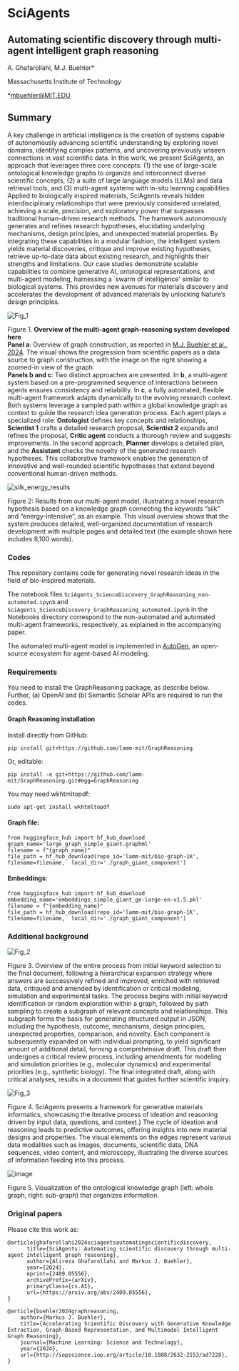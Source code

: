 # SciAgents
## Automating scientific discovery through multi-agent intelligent graph reasoning
A. Ghafarollahi, M.J. Buehler*

Massachusetts Institute of Technology

*mbuehler@MIT.EDU

## Summary
A key challenge in artificial intelligence is the creation of systems capable of autonomously advancing scientific understanding by exploring novel domains, identifying complex patterns, and uncovering previously unseen connections in vast scientific data. In this work, we present SciAgents, an approach that leverages three core concepts: (1) the use of large-scale ontological knowledge graphs to organize and interconnect diverse scientific concepts, (2) a suite of large language models (LLMs) and data retrieval tools, and (3) multi-agent systems with in-situ learning capabilities. Applied to biologically inspired materials, SciAgents reveals hidden interdisciplinary relationships that were previously considered unrelated, achieving a scale, precision, and exploratory power that surpasses traditional human-driven research methods. The framework autonomously generates and refines research hypotheses, elucidating underlying mechanisms, design principles, and unexpected material properties. By integrating these capabilities in a modular fashion, the intelligent system yields material discoveries, critique and improve existing hypotheses, retrieve up-to-date data about existing research, and highlights their strengths and limitations. Our case studies demonstrate scalable capabilities to combine generative AI, ontological representations, and multi-agent modeling, harnessing a `swarm of intelligence' similar to biological systems. This provides new avenues for materials discovery and accelerates the development of advanced materials by unlocking Nature’s design principles. 

![Fig_1](https://github.com/user-attachments/assets/3cae1052-427a-407c-8c9d-629111a3c070)

Figure 1. **Overview of the multi-agent graph-reasoning system developed here**  
**Panel a**: Overview of graph construction, as reported in [M.J. Buehler et al., 2024](https://iopscience.iop.org/article/10.1088/2632-2153/ad7228/meta). The visual shows the progression from scientific papers as a data source to graph construction, with the image on the right showing a zoomed-in view of the graph.  
**Panels b and c**: Two distinct approaches are presented. In **b**, a multi-agent system based on a pre-programmed sequence of interactions between agents ensures consistency and reliability. In **c**, a fully automated, flexible multi-agent framework adapts dynamically to the evolving research context. Both systems leverage a sampled path within a global knowledge graph as context to guide the research idea generation process. Each agent plays a specialized role: **Ontologist** defines key concepts and relationships, **Scientist 1** crafts a detailed research proposal, **Scientist 2** expands and refines the proposal, **Critic agent** conducts a thorough review and suggests improvements.  In the second approach, **Planner** develops a detailed plan, and the **Assistant** checks the novelty of the generated research hypotheses.
This collaborative framework enables the generation of innovative and well-rounded scientific hypotheses that extend beyond conventional human-driven methods.

![silk_energy_results](https://github.com/user-attachments/assets/19c5e9d9-d6d1-4d9b-9a66-8bda742c7579)

Figure 2: Results from our multi-agent model, illustrating a novel research hypothesis based on a knowledge
graph connecting the keywords “silk” and “energy-intensive”, as an example. This visual overview shows that the
system produces detailed, well-organized documentation of research development with multiple pages and detailed text
(the example shown here includes 8,100 words).

### Codes
This repository contains code for generating novel research ideas in the field of bio-inspired materials.

The notebook files ```SciAgents_ScienceDiscovery_GraphReasoning_non-automated.ipynb``` and ```SciAgents_ScienceDiscovery_GraphReasoning_automated.ipynb``` in the Notebooks directory correspond to the non-automated and automated multi-agent frameworks, respectively, as explained in the accompanying paper.

The automated multi-agent model is implemented in [AutoGen](https://github.com/microsoft/autogen), an open-source ecosystem for agent-based AI modeling. 

### Requirements

You need to install the GraphReasoning package, as describe below. Further, (a) OpenAI and (b) Semantic Scholar APIs are required to run the codes. 

#### Graph Reasoning installation 

Install directly from GitHub:
```
pip install git+https://github.com/lamm-mit/GraphReasoning
```
Or, editable:
```
pip install -e git+https://github.com/lamm-mit/GraphReasoning.git#egg=GraphReasoning
```
You may need wkhtmltopdf:
```
sudo apt-get install wkhtmltopdf
```
#### Graph file:
```
from huggingface_hub import hf_hub_download   
graph_name='large_graph_simple_giant.graphml'
filename = f"{graph_name}"
file_path = hf_hub_download(repo_id='lamm-mit/bio-graph-1K', filename=filename,  local_dir='./graph_giant_component')
```

#### Embeddings:
```
from huggingface_hub import hf_hub_download
embedding_name='embeddings_simple_giant_ge-large-en-v1.5.pkl'
filename = f"{embedding_name}"
file_path = hf_hub_download(repo_id='lamm-mit/bio-graph-1K', filename=filename,  local_dir='./graph_giant_component')
```

### Additional background

![Fig_2](https://github.com/user-attachments/assets/88f6a9f3-77b5-4b9c-ad7a-73e4b0841f0b)

Figure 3. Overview of the entire process from initial keyword selection to the final document, following a hierarchical expansion strategy where answers are successively refined and improved, enriched with retrieved data, critiqued and amended by identification or critical modeling, simulation and experimental tasks. The process begins with initial keyword identification or random exploration within a graph, followed by path sampling to create a subgraph of relevant concepts and relationships. This subgraph forms the basis for generating structured output in JSON, including the hypothesis, outcome, mechanisms, design principles, unexpected properties, comparison, and novelty. Each component is subsequently expanded on with individual prompting, to yield significant amount of additional detail, forming a comprehensive draft. This draft then undergoes a critical review process, including amendments for modeling and simulation priorities (e.g., molecular dynamics) and experimental priorities (e.g., synthetic biology). The final integrated draft, along with critical analyses, results in a document that guides further scientific inquiry.

![Fig_3](https://github.com/user-attachments/assets/c356a6da-7218-42d0-b0f2-966193436f4c)


Figure 4. SciAgents presents a framework for generative materials informatics, showcasing the iterative process of ideation and reasoning driven by input data, questions, and context.} The cycle of ideation and reasoning leads to predictive outcomes, offering insights into new material designs and properties. The visual elements on the edges represent various data modalities such as images, documents, scientific data, DNA sequences, video content, and microscopy, illustrating the diverse sources of information feeding into this process.

![image](https://github.com/user-attachments/assets/c11b7448-2c7b-43ae-89f2-f0e8ecac6849)

Figure 5. Visualization of the ontological knowledge graph (left: whole graph, right: sub-graph) that organizes information. 

### Original papers

Please cite this work as:
```
@article{ghafarollahi2024sciagentsautomatingscientificdiscovery,
      title={SciAgents: Automating scientific discovery through multi-agent intelligent graph reasoning}, 
      author={Alireza Ghafarollahi and Markus J. Buehler},
      year={2024},
      eprint={2409.05556},
      archivePrefix={arXiv},
      primaryClass={cs.AI},
      url={https://arxiv.org/abs/2409.05556}, 
}

@article{buehler2024graphreasoning,
	author={Markus J. Buehler},
	title={Accelerating Scientific Discovery with Generative Knowledge Extraction, Graph-Based Representation, and Multimodal Intelligent Graph Reasoning},
	journal={Machine Learning: Science and Technology},
	year={2024},
	url={http://iopscience.iop.org/article/10.1088/2632-2153/ad7228},
}
```
